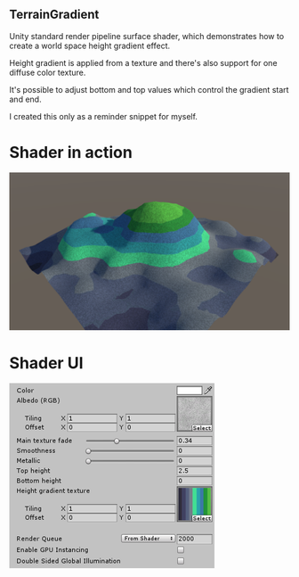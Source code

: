## TerrainGradient

Unity standard render pipeline surface shader, which demonstrates how to create a world space height gradient effect.

Height gradient is applied from a texture and there's also support for one diffuse color texture.

It's possible to adjust bottom and top values which control the gradient start and end.

I created this only as a reminder snippet for myself.

# Shader in action

![TerrainGradient Shader Image](TerrainGradient.png)

# Shader UI

![TerrainGradient Shader UI Image](TerrainGradientUI.png)
